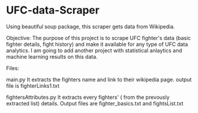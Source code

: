 # UFC-data-Scraper
Using beautiful soup package, this scraper gets data from Wikipedia.


Objective: 
The purpose of this project is to scrape UFC fighter's data (basic fighter details, fight history) and make it available for any type of UFC data analytics. I am going to add another project with statistical anlaytics and machine learning results on this data.

Files:

main.py
It extracts the fighters name and link to their wikipedia page.
output file is fighterLinks1.txt

fightersAttributes.py
It extracts every fighters' ( from the prevously extracted list) details. 
Output files are fighter_basics.txt and fightsList.txt
